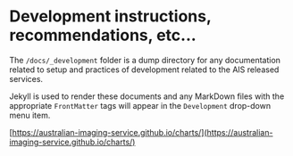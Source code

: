 # Development instructions, recommendations, etc...

The `/docs/_development` folder is a dump directory for any documentation related to setup and practices of development related to the AIS released services.

Jekyll is used to render these documents and any MarkDown files with the appropriate `FrontMatter` tags will appear in the `Development` drop-down menu item.

[https://australian-imaging-service.github.io/charts/](https://australian-imaging-service.github.io/charts/)
